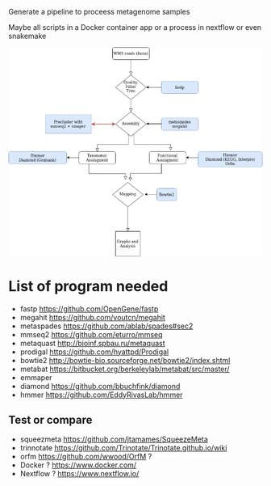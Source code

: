 
Generate a pipeline to proceess metagenome samples 

Maybe all scripts in a Docker container app or a process in nextflow or even snakemake



![Plot](https://github.com/amartinsan/MetabolicProfile_Inferring/blob/main/Diagram.png)



# List of program  needed

- fastp https://github.com/OpenGene/fastp
- megahit https://github.com/voutcn/megahit
- metaspades https://github.com/ablab/spades#sec2
- mmseq2 https://github.com/eturro/mmseq
- metaquast http://bioinf.spbau.ru/metaquast
- prodigal https://github.com/hyattpd/Prodigal
- bowtie2 http://bowtie-bio.sourceforge.net/bowtie2/index.shtml
- metabat https://bitbucket.org/berkeleylab/metabat/src/master/
- emmaper
- diamond https://github.com/bbuchfink/diamond
- hmmer https://github.com/EddyRivasLab/hmmer

## Test or compare

- squeezmeta https://github.com/jtamames/SqueezeMeta 
- trinnotate https://github.com/Trinotate/Trinotate.github.io/wiki
- orfm https://github.com/wwood/OrfM ?
- Docker ? https://www.docker.com/
- Nextflow ? https://www.nextflow.io/
